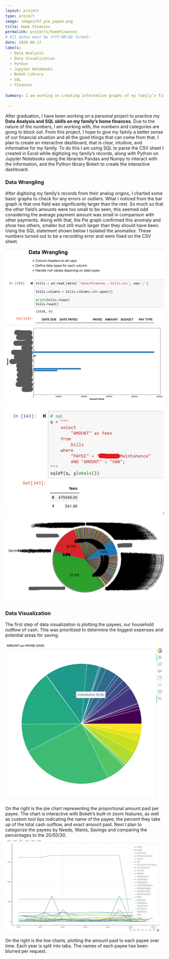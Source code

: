 ```yaml
---
layout: project
type: project
image: images/hf_pie_payee.png
title: Home Finances  
permalink: projects/homeFinances
# All dates must be YYYY-MM-DD format!
date: 2020-08-17
labels:
  - Data Analysis
  - Data Visualization 
  - Python
  - Jupyter Notebooks
  - Bokeh Library 
  - SQL
  - Finances

Summary: I am working on creating informative graphs of my family’s financial situation using the skills I learned from  UH’s Data Analysis class. 

---
```

After graduation, I have been working on a personal project to practice my **Data Analysis and SQL skills on my family’s home finances**. Due to the nature of the numbers, I am working with, the numbers and categories are going to block out. From this project, I hope to give my family a better sense of our financial situation and all the good things that can come from that. I plan to create an interactive dashboard, that is clear, intuitive, and informative for my family. To do this I am using SQL to parse the CSV sheet I created in Excel while digitizing my family’s records, along with Python on Jupyter Notebooks using the libraries Pandas and Numpy to interact with the information, and the Python library Bokeh to create the interactive dashboard. 

### Data Wrangling
After digitizing my family’s records from their analog origins, I charted some basic graphs to check for any errors or outliers. What I noticed from the bar graph is that one field was significantly larger than the rest. So much so that the other field’s amounts were too small to be seen, this seemed odd considering the average payment amount was small in comparison with other payments. Along with that, the Pie graph confirmed this anomaly and show two others, smaller but still much larger than they should have been.  Using the SQL statement shown below I isolated the anomalies. These numbers turned out to be a recording error and were fixed on the CSV sheet. 

<div class="ui medium rounded images">
  <img class="ui image" src="../images/HF_dataWrangling.png">
  <img class="ui image" src="../images/HF_Bar Graph Outlyers Consored.jpg"> 
  <img class="ui image" src="../images/HF_SQL Find Typo Censored.jpg">
  <img class="ui image" src="../images/HF_Pie Chart Glitch Censored.jpg">
</div>
 
### Data Visualization

The first step of data visualization is plotting the payees, our household outflow of cash. This was prioritized to determine the biggest expenses and potential areas for saving. 

<img class="ui image medium right" src="../images/hf_pie_payees_censored.jpg"> 
On the right is the pie chart representing the proportional amount paid per payee. The chart is interactive with Bokeh’s built-in zoom features, as well as custom tool tips indicating the name of the payee, the percent they take up of the total cash outflow, and exact amount paid. Next I plan to categorize the payees by Needs, Wants, Savings and comparing the percentages to the 20/50/30. 

<img class="ui image" src="../images/hf_line_payees_censored.jpg"> 

On the right is the line charts, plotting the amount paid to each payee over time. Each year is split into tabs. The names of each payee has been blurred per request. 

